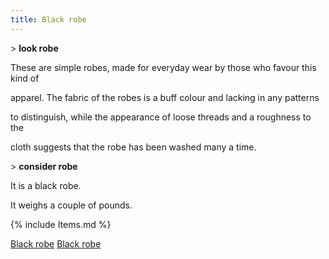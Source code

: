 ```yaml
---
title: Black robe
---
```


\> **look robe**

These are simple robes, made for everyday wear by those who favour this
kind of

apparel. The fabric of the robes is a buff colour and lacking in any
patterns

to distinguish, while the appearance of loose threads and a roughness to
the

cloth suggests that the robe has been washed many a time.

\> **consider robe**

It is a black robe.

It weighs a couple of pounds.

{% include Items.md %}

[Black robe](Category:_Cloth_equipment "wikilink") [Black
robe](Category:_Body_items "wikilink")